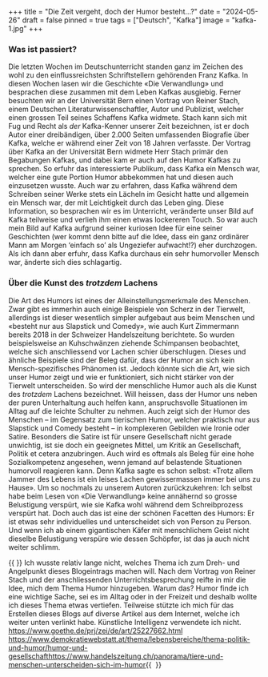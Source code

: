+++
title = "Die Zeit vergeht, doch der Humor besteht…?"
date = "2024-05-26"
draft = false
pinned = true
tags = ["Deutsch", "Kafka"]
image = "kafka-1.jpg"
+++
### Was ist passiert?

Die letzten Wochen im Deutschunterricht standen ganz im Zeichen des wohl zu den einflussreichsten Schriftstellern gehörenden Franz Kafka. In diesen Wochen lasen wir die Geschichte «Die Verwandlung» und besprachen diese zusammen mit dem Leben Kafkas ausgiebig. Ferner besuchten wir an der Universität Bern einen Vortrag von Reiner Stach, einem Deutschen Literaturwissenschaftler, Autor und Publizist, welcher einen grossen Teil seines Schaffens Kafka widmete. Stach kann sich mit Fug und Recht als *der* Kafka-Kenner unserer Zeit bezeichnen, ist er doch Autor einer dreibändigen, über 2.000 Seiten umfassenden Biografie über Kafka, welche er während einer Zeit von 18 Jahren verfasste. Der Vortrag über Kafka an der Universität Bern widmete Herr Stach primär den Begabungen Kafkas, und dabei kam er auch auf den Humor Kafkas zu sprechen. So erfuhr das interessierte Publikum, dass Kafka ein Mensch war, welcher eine gute Portion Humor abbekommen hat und diesen auch einzusetzen wusste. Auch war zu erfahren, dass Kafka während dem Schreiben seiner Werke stets ein Lächeln im Gesicht hatte und allgemein ein Mensch war, der mit Leichtigkeit durch das Leben ging. Diese Information, so besprachen wir es im Unterricht, veränderte unser Bild auf Kafka teilweise und verlieh ihm einen etwas lockereren Touch. So war auch mein Bild auf Kafka aufgrund seiner kuriosen Idee für eine seiner Geschichten (wer kommt denn bitte auf die Idee, dass ein ganz ordinärer Mann am Morgen ‘einfach so’ als Ungeziefer aufwacht!?) eher durchzogen. Als ich dann aber erfuhr, dass Kafka durchaus ein sehr humorvoller Mensch war, änderte sich dies schlagartig.

### Über die Kunst des *trotzdem* Lachens

Die Art des Humors ist eines der Alleinstellungsmerkmale des Menschen. Zwar gibt es immerhin auch einige Beispiele von Scherz in der Tierwelt, allerdings ist dieser wesentlich simpler aufgebaut aus beim Menschen und «besteht nur aus Slapstick und Comedy», wie auch Kurt Zimmermann bereits 2018 in der Schweizer Handelszeitung berichtete. So wurden beispielsweise an Kuhschwänzen ziehende Schimpansen beobachtet, welche sich anschliessend vor Lachen schier überschlugen. Dieses und ähnliche Beispiele sind der Beleg dafür, dass der Humor an sich kein Mensch-spezifisches Phänomen ist. Jedoch könnte sich die Art, wie sich unser Humor zeigt und wie er funktioniert, sich nicht stärker von der Tierwelt unterscheiden. So wird der menschliche Humor auch als die Kunst des *trotzdem* Lachens bezeichnet. Will heissen, dass der Humor uns neben der puren Unterhaltung auch helfen kann, anspruchsvolle Situationen im Alltag auf die leichte Schulter zu nehmen. Auch zeigt sich der Humor des Menschen – im Gegensatz zum tierischen Humor, welcher praktisch nur aus Slapstick und Comedy besteht – in komplexeren Gebilden wie Ironie oder Satire. Besonders die Satire ist für unsere Gesellschaft nicht gerade unwichtig, ist sie doch ein geeignetes Mittel, um Kritik an Gesellschaft, Politik et cetera anzubringen. Auch wird es oftmals als Beleg für eine hohe Sozialkompetenz angesehen, wenn jemand auf belastende Situationen humorvoll reagieren kann. Denn Kafka sagte es schon selbst: «Trotz allem Jammer des Lebens ist ein leises Lachen gewissermassen immer bei uns zu Hause». Um so nochmals zu unserem Autoren zurückzukehren: Ich selbst habe beim Lesen von «Die Verwandlung» keine annähernd so grosse Belustigung verspürt, wie sie Kafka wohl während dem Schreibprozess verspürt hat. Doch auch das ist eine der schönen Facetten des Humors: Er ist etwas sehr individuelles und unterscheidet sich von Person zu Person. Und wenn ich ab einem gigantischen Käfer mit menschlichem Geist nicht dieselbe Belustigung verspüre wie dessen Schöpfer, ist das ja auch nicht weiter schlimm.

{{<box title="Über das Schreiben"> }} Ich wusste relativ lange nicht, welches Thema ich zum Dreh- und Angelpunkt dieses Blogeintrags machen will. Nach dem Vortrag von Reiner Stach und der anschliessenden Unterrichtsbesprechung reifte in mir die Idee, mich dem Thema Humor hinzugeben. Warum das? Humor finde ich eine wichtige Sache, sei es im Alltag oder in der Freizeit und deshalb wollte ich dieses Thema etwas vertiefen. Teilweise stützte ich mich für das Erstellen dieses Blogs auf diverse Artikel aus dem Internet, welche ich weiter unten verlinkt habe. Künstliche Intelligenz verwendete ich nicht. 
https://www.goethe.de/prj/zei/de/art/25227662.html
https://www.demokratiewebstatt.at/thema/lebensbereiche/thema-politik-und-humor/humor-und-gesellschafthttps://www.handelszeitung.ch/panorama/tiere-und-menschen-unterscheiden-sich-im-humor{{ </box> }}